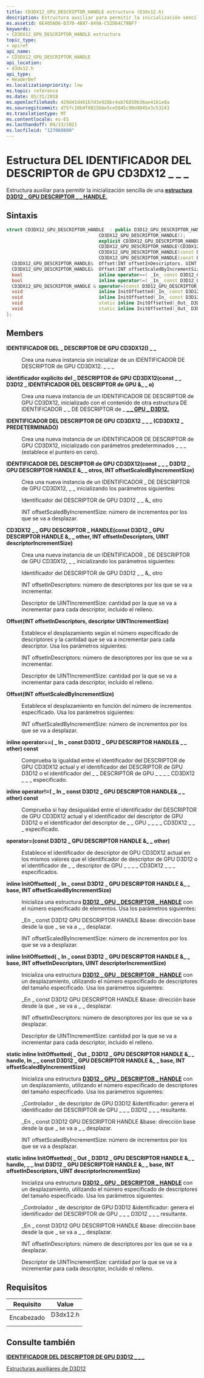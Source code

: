 ```yaml
---
title: CD3DX12_GPU_DESCRIPTOR_HANDLE estructura (D3dx12.h)
description: Estructura auxiliar para permitir la inicialización sencilla de una estructura D3D12 \_ GPU \_ DESCRIPTOR \_ HANDLE.
ms.assetid: 6E405AD6-D370-4B87-849A-C52D64C79BF7
keywords:
- CD3DX12_GPU_DESCRIPTOR_HANDLE estructura
topic_type:
- apiref
api_name:
- CD3DX12_GPU_DESCRIPTOR_HANDLE
api_location:
- d3dx12.h
api_type:
- HeaderDef
ms.localizationpriority: low
ms.topic: reference
ms.date: 05/31/2018
ms.openlocfilehash: 429d41d401b7d3e928bc4ab76850b36ae41b1e8a
ms.sourcegitcommit: d75fc10b9f0825bbe5ce5045c90d4045e3c53243
ms.translationtype: MT
ms.contentlocale: es-ES
ms.lasthandoff: 09/13/2021
ms.locfileid: "127060800"
---
```

# <a name="cd3dx12_gpu_descriptor_handle-structure"></a>Estructura DEL IDENTIFICADOR DEL DESCRIPTOR de GPU CD3DX12 \_ \_ \_

Estructura auxiliar para permitir la inicialización sencilla de una [**estructura D3D12 \_ GPU DESCRIPTOR \_ \_ HANDLE.**](/windows/desktop/api/d3d12/ns-d3d12-d3d12_gpu_descriptor_handle)

## <a name="syntax"></a>Sintaxis


```C++
struct CD3DX12_GPU_DESCRIPTOR_HANDLE  : public D3D12_GPU_DESCRIPTOR_HANDLE{
                                  CD3DX12_GPU_DESCRIPTOR_HANDLE();
                                  explicit CD3DX12_GPU_DESCRIPTOR_HANDLE(const D3D12_GPU_DESCRIPTOR_HANDLE &o);
                                  CD3DX12_GPU_DESCRIPTOR_HANDLE(CD3DX12_DEFAULT);
                                  CD3DX12_GPU_DESCRIPTOR_HANDLE(const D3D12_GPU_DESCRIPTOR_HANDLE &other, INT offsetScaledByIncrementSize);
                                  CD3DX12_GPU_DESCRIPTOR_HANDLE(const D3D12_GPU_DESCRIPTOR_HANDLE &other, INT offsetInDescriptors, UINT descriptorIncrementSize);
  CD3DX12_GPU_DESCRIPTOR_HANDLE&  Offset(INT offsetInDescriptors, UINT descriptorIncrementSize);
  CD3DX12_GPU_DESCRIPTOR_HANDLE&  Offset(INT offsetScaledByIncrementSize);
  bool                            inline operator==( _In_ const D3D12_GPU_DESCRIPTOR_HANDLE& other) const;
  bool                            inline operator!=( _In_ const D3D12_GPU_DESCRIPTOR_HANDLE& other) const;
  CD3DX12_GPU_DESCRIPTOR_HANDLE & operator=(const D3D12_GPU_DESCRIPTOR_HANDLE &other);
  void                            inline InitOffsetted(_In_ const D3D12_GPU_DESCRIPTOR_HANDLE &base, INT offsetScaledByIncrementSize);
  void                            inline InitOffsetted(_In_ const D3D12_GPU_DESCRIPTOR_HANDLE &base, INT offsetInDescriptors, UINT descriptorIncrementSize);
  void                            static inline InitOffsetted(_Out_ D3D12_GPU_DESCRIPTOR_HANDLE &handle, _In_ const D3D12_GPU_DESCRIPTOR_HANDLE &base, INT offsetScaledByIncrementSize);
  void                            static inline InitOffsetted(_Out_ D3D12_GPU_DESCRIPTOR_HANDLE &handle, _In_ const D3D12_GPU_DESCRIPTOR_HANDLE &base, INT offsetInDescriptors, UINT descriptorIncrementSize);
};
```



## <a name="members"></a>Members

<dl> <dt>

**IDENTIFICADOR DEL \_ DESCRIPTOR DE GPU CD3DX12() \_ \_**
</dt> <dd>

Crea una nueva instancia sin inicializar de un IDENTIFICADOR DE DESCRIPTOR de GPU CD3DX12. \_ \_ \_

</dd> <dt>

**identificador explícito del \_ DESCRIPTOR de GPU CD3DX12(const \_ \_ D3D12 \_ IDENTIFICADOR DEL DESCRIPTOR de GPU &\_ \_ o)**
</dt> <dd>

Crea una nueva instancia de un IDENTIFICADOR DE DESCRIPTOR de GPU CD3DX12, inicializado con el contenido de otra estructura DE IDENTIFICADOR \_ \_ DE DESCRIPTOR de \_ [**\_ \_ GPU \_ D3D12.**](/windows/desktop/api/d3d12/ns-d3d12-d3d12_gpu_descriptor_handle)

</dd> <dt>

**IDENTIFICADOR DEL DESCRIPTOR DE GPU CD3DX12 \_ \_ \_ (CD3DX12 \_ PREDETERMINADO)**
</dt> <dd>

Crea una nueva instancia de un IDENTIFICADOR DE DESCRIPTOR de GPU CD3DX12, inicializado con parámetros predeterminados \_ \_ \_ (establece el puntero en cero).

</dd> <dt>

**IDENTIFICADOR DEL DESCRIPTOR de GPU CD3DX12(const \_ \_ \_ D3D12 \_ GPU DESCRIPTOR HANDLE &\_ \_ otros, INT offsetScaledByIncrementSize)**
</dt> <dd>

Crea una nueva instancia de un IDENTIFICADOR \_ DE DESCRIPTOR de GPU CD3DX12, \_ \_ inicializando los parámetros siguientes:

Identificador del DESCRIPTOR de GPU D3D12 \_ \_ &\_ otro

INT offsetScaledByIncrementSize: número de incrementos por los que se va a desplazar.

</dd> <dt>

**CD3DX12 \_ \_ GPU DESCRIPTOR \_ HANDLE(const D3D12 \_ GPU DESCRIPTOR HANDLE &\_ \_ other, INT offsetInDescriptors, UINT descriptorIncrementSize)**
</dt> <dd>

Crea una nueva instancia de un IDENTIFICADOR \_ DE DESCRIPTOR de GPU CD3DX12, \_ \_ inicializando los parámetros siguientes:

Identificador del DESCRIPTOR de GPU D3D12 \_ \_ &\_ otro

INT offsetInDescriptors: número de descriptores por los que se va a incrementar.

Descriptor de UINTIncrementSize: cantidad por la que se va a incrementar para cada descriptor, incluido el relleno.

</dd> <dt>

**Offset(INT offsetInDescriptors, descriptor UINTIncrementSize)**
</dt> <dd>

Establece el desplazamiento según el número especificado de descriptores y la cantidad que se va a incrementar para cada descriptor. Usa los parámetros siguientes:

INT offsetInDescriptors: número de descriptores por los que se va a incrementar.

Descriptor de UINTIncrementSize: cantidad por la que se va a incrementar para cada descriptor, incluido el relleno.

</dd> <dt>

**Offset(INT offsetScaledByIncrementSize)**
</dt> <dd>

Establece el desplazamiento en función del número de incrementos especificado. Usa los parámetros siguientes:

INT offsetScaledByIncrementSize: número de incrementos por los que se va a desplazar.

</dd> <dt>

**inline operator==( \_ In \_ const D3D12 \_ GPU DESCRIPTOR HANDLE& \_ \_ other) const**
</dt> <dd>

Comprueba la igualdad entre el identificador del DESCRIPTOR de GPU CD3DX12 actual y el identificador del DESCRIPTOR de GPU D3D12 o el identificador del \_ \_ DESCRIPTOR de GPU \_ \_ \_ \_ CD3DX12 \_ \_ \_ especificado.

</dd> <dt>

**inline operator!=( \_ In \_ const D3D12 \_ GPU DESCRIPTOR HANDLE& \_ \_ other) const**
</dt> <dd>

Comprueba si hay desigualdad entre el identificador del DESCRIPTOR de GPU CD3DX12 actual y el identificador del descriptor de GPU D3D12 o el identificador del descriptor de \_ \_ GPU \_ \_ \_ \_ CD3DX12 \_ \_ \_ especificado.

</dd> <dt>

**operator=(const D3D12 \_ GPU DESCRIPTOR HANDLE &\_ \_ other)**
</dt> <dd>

Establece el identificador de descriptor de GPU CD3DX12 actual en los mismos valores que el identificador de descriptor de GPU D3D12 o el identificador de \_ \_ descriptor de GPU \_ \_ \_ \_ CD3DX12 \_ \_ \_ especificados.

</dd> <dt>

**inline InitOffsetted( \_ In \_ const D3D12 \_ GPU DESCRIPTOR HANDLE &\_ \_ base, INT offsetScaledByIncrementSize)**
</dt> <dd>

Inicializa una estructura [**D3D12 \_ GPU \_ DESCRIPTOR \_ HANDLE**](/windows/desktop/api/d3d12/ns-d3d12-d3d12_gpu_descriptor_handle) con el número especificado de elementos. Usa los parámetros siguientes:

\_En \_ const D3D12 GPU DESCRIPTOR HANDLE &base: dirección base desde la que \_ se va a \_ \_ desplazar.

INT offsetScaledByIncrementSize: número de incrementos por los que se va a desplazar.

</dd> <dt>

**inline InitOffsetted( \_ In \_ const D3D12 \_ GPU DESCRIPTOR HANDLE &\_ \_ base, INT offsetInDescriptors, UINT descriptorIncrementSize)**
</dt> <dd>

Inicializa una estructura [**D3D12 \_ GPU \_ DESCRIPTOR \_ HANDLE**](/windows/desktop/api/d3d12/ns-d3d12-d3d12_gpu_descriptor_handle) con un desplazamiento, utilizando el número especificado de descriptores del tamaño especificado. Usa los parámetros siguientes:

\_En \_ const D3D12 GPU DESCRIPTOR HANDLE &base: dirección base desde la que \_ se va a \_ \_ desplazar.

INT offsetInDescriptors: número de descriptores por los que se va a desplazar.

Descriptor de UINTIncrementSize: cantidad por la que se va a incrementar para cada descriptor, incluido el relleno.

</dd> <dt>

**static inline InitOffsetted( \_ Out \_ D3D12 \_ GPU DESCRIPTOR HANDLE &\_ \_ handle, In \_ \_ const D3D12 \_ GPU DESCRIPTOR HANDLE &\_ \_ base, INT offsetScaledByIncrementSize)**
</dt> <dd>

Inicializa una estructura [**D3D12 \_ GPU \_ DESCRIPTOR \_ HANDLE**](/windows/desktop/api/d3d12/ns-d3d12-d3d12_gpu_descriptor_handle) con un desplazamiento, utilizando el número especificado de descriptores del tamaño especificado. Usa los parámetros siguientes:

\_Controlador \_ de descriptor de GPU D3D12 &identificador: genera el identificador del DESCRIPTOR de GPU \_ \_ \_ D3D12 \_ \_ \_ resultante.

\_En \_ const D3D12 GPU DESCRIPTOR HANDLE &base: dirección base desde la que \_ se va a \_ \_ desplazar.

INT offsetScaledByIncrementSize: número de incrementos por los que se va a desplazar.

</dd> <dt>

**static inline InitOffsetted( \_ Out \_ D3D12 \_ GPU DESCRIPTOR HANDLE &\_ \_ handle, \_ \_ Inst D3D12 \_ GPU DESCRIPTOR HANDLE &\_ \_ base, INT offsetInDescriptors, UINT descriptorIncrementSize)**
</dt> <dd>

Inicializa una estructura [**D3D12 \_ GPU \_ DESCRIPTOR \_ HANDLE**](/windows/desktop/api/d3d12/ns-d3d12-d3d12_gpu_descriptor_handle) con un desplazamiento, utilizando el número especificado de descriptores del tamaño especificado. Usa los parámetros siguientes:

\_Controlador \_ de descriptor de GPU D3D12 &identificador: genera el identificador del DESCRIPTOR de GPU \_ \_ \_ D3D12 \_ \_ \_ resultante.

\_En \_ const D3D12 GPU DESCRIPTOR HANDLE &base: dirección base desde la que \_ se va a \_ \_ desplazar.

INT offsetInDescriptors: número de descriptores por los que se va a desplazar.

Descriptor de UINTIncrementSize: cantidad por la que se va a incrementar para cada descriptor, incluido el relleno.

</dd> </dl>

## <a name="requirements"></a>Requisitos



| Requisito | Value |
|-------------------|-------------------------------------------------------------------------------------|
| Encabezado<br/> | <dl> <dt>D3dx12.h</dt> </dl> |



## <a name="see-also"></a>Consulte también

<dl> <dt>

[**IDENTIFICADOR DEL DESCRIPTOR DE GPU D3D12 \_ \_ \_**](/windows/desktop/api/d3d12/ns-d3d12-d3d12_gpu_descriptor_handle)
</dt> <dt>

[Estructuras auxiliares de D3D12](helper-structures-for-d3d12.md)
</dt> </dl>

 

 






